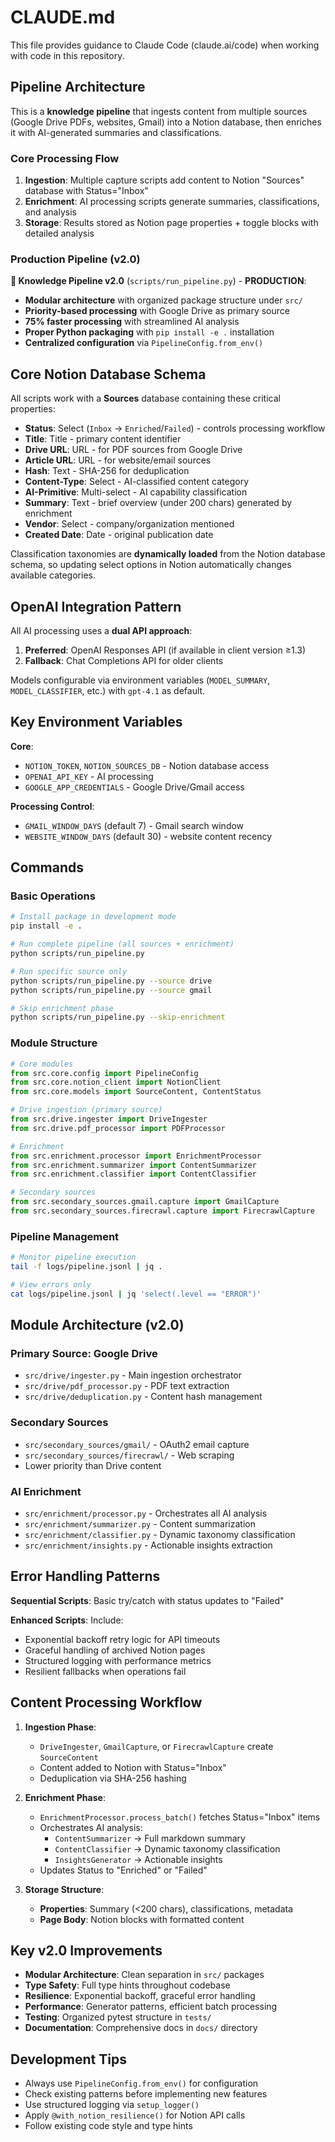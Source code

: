 # CLAUDE.md

This file provides guidance to Claude Code (claude.ai/code) when working with code in this repository.

## Pipeline Architecture

This is a **knowledge pipeline** that ingests content from multiple sources (Google Drive PDFs, websites, Gmail) into a Notion database, then enriches it with AI-generated summaries and classifications.

### Core Processing Flow

1. **Ingestion**: Multiple capture scripts add content to Notion "Sources" database with Status="Inbox"
2. **Enrichment**: AI processing scripts generate summaries, classifications, and analysis
3. **Storage**: Results stored as Notion page properties + toggle blocks with detailed analysis

### Production Pipeline (v2.0)

**🚀 Knowledge Pipeline v2.0** (`scripts/run_pipeline.py`) - **PRODUCTION**:
- **Modular architecture** with organized package structure under `src/`
- **Priority-based processing** with Google Drive as primary source
- **75% faster processing** with streamlined AI analysis
- **Proper Python packaging** with `pip install -e .` installation
- **Centralized configuration** via `PipelineConfig.from_env()`


## Core Notion Database Schema

All scripts work with a **Sources** database containing these critical properties:
- **Status**: Select (`Inbox` → `Enriched`/`Failed`) - controls processing workflow
- **Title**: Title - primary content identifier
- **Drive URL**: URL - for PDF sources from Google Drive
- **Article URL**: URL - for website/email sources  
- **Hash**: Text - SHA-256 for deduplication
- **Content-Type**: Select - AI-classified content category
- **AI-Primitive**: Multi-select - AI capability classification
- **Summary**: Text - brief overview (under 200 chars) generated by enrichment
- **Vendor**: Select - company/organization mentioned
- **Created Date**: Date - original publication date

Classification taxonomies are **dynamically loaded** from the Notion database schema, so updating select options in Notion automatically changes available categories.

## OpenAI Integration Pattern

All AI processing uses a **dual API approach**:
1. **Preferred**: OpenAI Responses API (if available in client version ≥1.3)
2. **Fallback**: Chat Completions API for older clients

Models configurable via environment variables (`MODEL_SUMMARY`, `MODEL_CLASSIFIER`, etc.) with `gpt-4.1` as default.

## Key Environment Variables

**Core**:
- `NOTION_TOKEN`, `NOTION_SOURCES_DB` - Notion database access
- `OPENAI_API_KEY` - AI processing
- `GOOGLE_APP_CREDENTIALS` - Google Drive/Gmail access

**Processing Control**:
- `GMAIL_WINDOW_DAYS` (default 7) - Gmail search window
- `WEBSITE_WINDOW_DAYS` (default 30) - website content recency

## Commands

### Basic Operations
```bash
# Install package in development mode
pip install -e .

# Run complete pipeline (all sources + enrichment)
python scripts/run_pipeline.py

# Run specific source only
python scripts/run_pipeline.py --source drive
python scripts/run_pipeline.py --source gmail

# Skip enrichment phase
python scripts/run_pipeline.py --skip-enrichment
```

### Module Structure
```python
# Core modules
from src.core.config import PipelineConfig
from src.core.notion_client import NotionClient
from src.core.models import SourceContent, ContentStatus

# Drive ingestion (primary source)
from src.drive.ingester import DriveIngester
from src.drive.pdf_processor import PDFProcessor

# Enrichment
from src.enrichment.processor import EnrichmentProcessor
from src.enrichment.summarizer import ContentSummarizer
from src.enrichment.classifier import ContentClassifier

# Secondary sources
from src.secondary_sources.gmail.capture import GmailCapture
from src.secondary_sources.firecrawl.capture import FirecrawlCapture
```

### Pipeline Management
```bash
# Monitor pipeline execution
tail -f logs/pipeline.jsonl | jq .

# View errors only
cat logs/pipeline.jsonl | jq 'select(.level == "ERROR")'
```

## Module Architecture (v2.0)

### Primary Source: Google Drive
- `src/drive/ingester.py` - Main ingestion orchestrator
- `src/drive/pdf_processor.py` - PDF text extraction
- `src/drive/deduplication.py` - Content hash management

### Secondary Sources
- `src/secondary_sources/gmail/` - OAuth2 email capture
- `src/secondary_sources/firecrawl/` - Web scraping
- Lower priority than Drive content

### AI Enrichment
- `src/enrichment/processor.py` - Orchestrates all AI analysis
- `src/enrichment/summarizer.py` - Content summarization
- `src/enrichment/classifier.py` - Dynamic taxonomy classification
- `src/enrichment/insights.py` - Actionable insights extraction

## Error Handling Patterns

**Sequential Scripts**: Basic try/catch with status updates to "Failed"

**Enhanced Scripts**: Include:
- Exponential backoff retry logic for API timeouts
- Graceful handling of archived Notion pages
- Structured logging with performance metrics
- Resilient fallbacks when operations fail

## Content Processing Workflow

1. **Ingestion Phase**: 
   - `DriveIngester`, `GmailCapture`, or `FirecrawlCapture` create `SourceContent`
   - Content added to Notion with Status="Inbox"
   - Deduplication via SHA-256 hashing

2. **Enrichment Phase**:
   - `EnrichmentProcessor.process_batch()` fetches Status="Inbox" items
   - Orchestrates AI analysis:
     - `ContentSummarizer` → Full markdown summary
     - `ContentClassifier` → Dynamic taxonomy classification
     - `InsightsGenerator` → Actionable insights
   - Updates Status to "Enriched" or "Failed"

3. **Storage Structure**:
   - **Properties**: Summary (<200 chars), classifications, metadata
   - **Page Body**: Notion blocks with formatted content

## Key v2.0 Improvements

- **Modular Architecture**: Clean separation in `src/` packages
- **Type Safety**: Full type hints throughout codebase
- **Resilience**: Exponential backoff, graceful error handling
- **Performance**: Generator patterns, efficient batch processing
- **Testing**: Organized pytest structure in `tests/`
- **Documentation**: Comprehensive docs in `docs/` directory

## Development Tips

- Always use `PipelineConfig.from_env()` for configuration
- Check existing patterns before implementing new features
- Use structured logging via `setup_logger()`
- Apply `@with_notion_resilience()` for Notion API calls
- Follow existing code style and type hints
